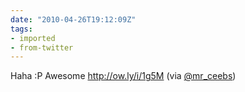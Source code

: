 ```yaml
---
date: "2010-04-26T19:12:09Z"
tags:
- imported
- from-twitter
---
```

Haha :P Awesome http://ow.ly/i/1g5M \(via [@mr_ceebs](/twitter/#/mr_ceebs)\)
